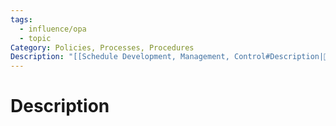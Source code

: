 ```yaml
---
tags:
  - influence/opa
  - topic
Category: Policies, Processes, Procedures
Description: "[[Schedule Development, Management, Control#Description|📝]]"
---
```

# Description
